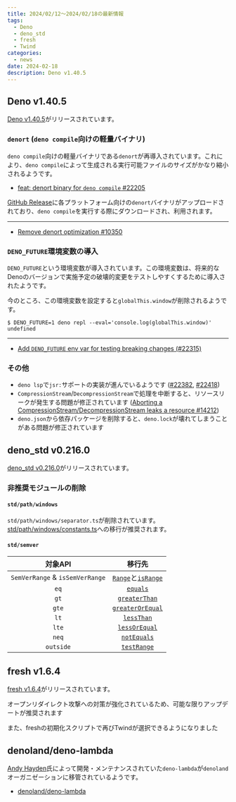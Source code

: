 ```yaml
---
title: 2024/02/12〜2024/02/18の最新情報
tags:
  - Deno
  - deno_std
  - fresh
  - Twind
categories:
  - news
date: 2024-02-18
description: Deno v1.40.5
---
```


## Deno v1.40.5

[Deno v1.40.5](https://github.com/denoland/deno/releases/tag/v1.40.5)がリリースされています。

### `denort` (`deno compile`向けの軽量バイナリ)

`deno compile`向けの軽量バイナリである`denort`が再導入されています。これにより、`deno compile`によって生成される実行可能ファイルのサイズがかなり縮小されるようです。

- [feat: denort binary for `deno compile` #22205](https://github.com/denoland/deno/pull/22205)

[GitHub Release](https://github.com/denoland/deno/releases/tag/v1.40.5)に各プラットフォーム向けの`denort`バイナリがアップロードされており、`deno compile`を実行する際にダウンロードされ、利用されます。

---

- [Remove denort optimization #10350](https://github.com/denoland/deno/pull/10350)

### `DENO_FUTURE`環境変数の導入

`DENO_FUTURE`という環境変数が導入されています。この環境変数は、将来的なDenoのバージョンで実施予定の破壊的変更をテストしやすくするために導入されたようです。

今のところ、この環境変数を設定すると`globalThis.window`が削除されるようです。

```shell
$ DENO_FUTURE=1 deno repl --eval='console.log(globalThis.window)'
undefined
```

---

- [Add `DENO_FUTURE` env var for testing breaking changes (#22315)](https://github.com/denoland/deno/issues/22315)

### その他

- `deno lsp`で`jsr:`サポートの実装が進んでいるようです ([#22382](https://github.com/denoland/deno/pull/22382), [#22418](https://github.com/denoland/deno/pull/22418))
- `CompressionStream`/`DecompressionStream`で処理を中断すると、リソースリークが発生する問題が修正されています ([Aborting a CompressionStream/DecompressionStream leaks a resource #14212](https://github.com/denoland/deno/issues/14212))
- `deno.json`から依存パッケージを削除すると、`deno.lock`が壊れてしまうことがある問題が修正されています

## deno_std v0.216.0

[deno_std v0.216.0](https://github.com/denoland/deno_std/releases/tag/0.216.0)がリリースされています。

### 非推奨モジュールの削除

#### `std/path/windows`

`std/path/windows/separator.ts`が削除されています。[std/path/windows/constants.ts](https://deno.land/std@0.216.0/path/windows/constants.ts)への移行が推奨されます。

#### `std/semver`

|対象API|移行先|
|:---:|:---:|
|`SemVerRange` & `isSemVerRange`|[`Range`](https://deno.land/std@0.216.0/semver/types.ts)と[`isRange`](https://deno.land/std@0.216.0/semver/is_range.ts)|
|`eq`|[`equals`](https://deno.land/std@0.216.0/semver/equals.ts)|
|`gt`|[`greaterThan`](https://deno.land/std@0.216.0/semver/greater_than.ts)|
|`gte`|[`greaterOrEqual`](https://deno.land/std@0.216.0/semver/greater_or_equal.ts)|
|`lt`|[`lessThan`](https://deno.land/std@0.216.0/semver/less_than.ts)|
|`lte`|[`lessOrEqual`](https://deno.land/std@0.216.0/semver/less_or_equal.ts)|
|`neq`|[`notEquals`](https://deno.land/std@0.216.0/semver/not_equals.ts)|
|`outside`|[`testRange`](https://deno.land/std@0.216.0/semver/test_range.ts)|

## fresh v1.6.4

[fresh v1.6.4](https://github.com/denoland/fresh/releases/tag/1.6.4)がリリースされています。

オープンリダイレクト攻撃への対策が強化されているため、可能な限りアップデートが推奨されます

また、freshの初期化スクリプトで再びTwindが選択できるようになりました

## denoland/deno-lambda

[Andy Hayden](https://github.com/hayd)氏によって開発・メンテナンスされていた`deno-lambda`が`denoland`オーガニゼーションに移管されているようです。

- [denoland/deno-lambda](https://github.com/denoland/deno-lambda)
